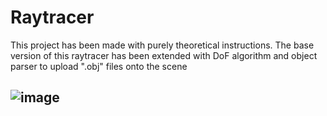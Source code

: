 # Raytracer
This project has been made with purely theoretical instructions.
The base version of this raytracer has been extended with DoF algorithm and object parser to upload ".obj" files onto the scene
## ![image](https://github.com/user-attachments/assets/264f7f56-c1c8-498a-b4d7-c4806b792b28)



